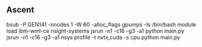 ## Ascent

bsub -P GEN141 -nnodes 1 -W 60 -alloc_flags gpumps -Is /bin/bash
module load ibm-wml-ce nsight-systems
jsrun -n1 -c16 -g3 -a1 python main.py
jsrun -n1 -c16 -g3 -a1 nsys profile -t nvtx,cuda -s cpu python main.py
